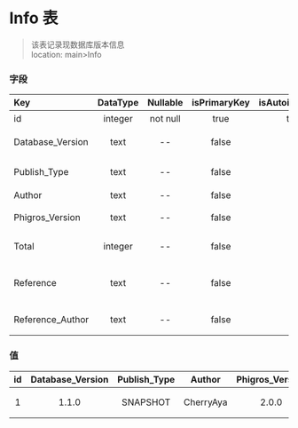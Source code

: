 # Info 表
> 该表记录现数据库版本信息 <br>
> location: main>Info

### 字段
| Key | DataType | Nullable | isPrimaryKey | isAutoincrement | p.s. |
|:--|:-:|:-:|:-:|:-:|:--|
| id | integer | not null | true | true | 主键 |
| Database_Version | text | -- | false | -- | 数据库版本 |
| Publish_Type | text | -- | false | -- | 推送类型 |
| Author | text | -- | false | -- | 作者 |
| Phigros_Version | text | -- | false | -- | Phigros版本 |
| Total | integer | -- | false | -- | 收入曲总数 |
| Reference | text | -- | false | -- | 当前版本参考文档 |
| Reference_Author | text | -- | false | -- | 文档作者 |

### 值
| id | Database_Version | Publish_Type | Author | Phigros_Version | Total | Reference | Reference_Author |
|:-:|:-:|:-:|:-:|:-:|:-:|:-:|:-:|
| 1 | 1.1.0 | SNAPSHOT | CherryAya | 2.0.0 | 117 | (以数据库版本决定) | (以数据库版本决定) |